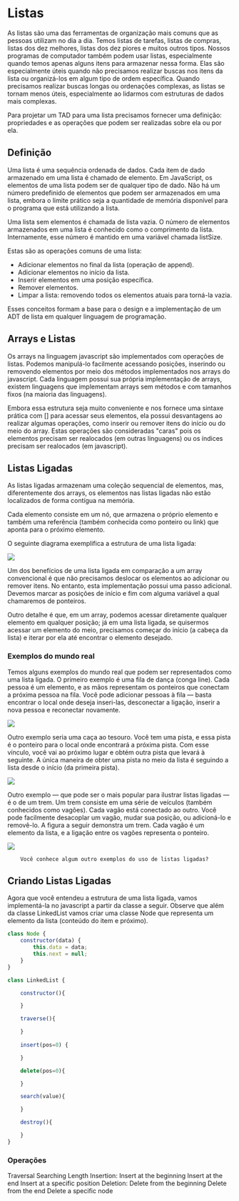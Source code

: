 # Listas

As listas são uma das ferramentas de organização mais comuns que as pessoas utilizam no dia a dia. Temos listas de tarefas, listas de compras, listas dos dez melhores, listas dos dez piores e muitos outros tipos. Nossos programas de computador também podem usar listas, especialmente quando temos apenas alguns itens para armazenar nessa forma. Elas são especialmente úteis quando não precisamos realizar buscas nos itens da lista ou organizá-los em algum tipo de ordem específica.
Quando precisamos realizar buscas longas ou ordenações complexas, as listas se tornam menos úteis, especialmente ao lidarmos com estruturas de dados mais complexas.

Para projetar um TAD para uma lista precisamos fornecer uma definição: propriedades e as operações que podem ser realizadas sobre ela ou por ela.

## Definição

Uma lista é uma sequência ordenada de dados. Cada item de dado armazenado em uma lista é chamado de elemento. Em JavaScript, os elementos de uma lista podem ser de qualquer tipo de dado. Não há um número predefinido de elementos que podem ser armazenados em uma lista, embora o limite prático seja a quantidade de memória disponível para o programa que está utilizando a lista.

Uma lista sem elementos é chamada de lista vazia. O número de elementos armazenados em uma lista é conhecido como o comprimento da lista. Internamente, esse número é mantido em uma variável chamada listSize.

Estas são as operações comuns de uma lista:

- Adicionar elementos no final da lista (operação de append).
- Adicionar elementos no início da lista.
- Inserir elementos em uma posição específica.
- Remover elementos.
- Limpar a lista: removendo todos os elementos atuais para torná-la vazia.

Esses conceitos formam a base para o design e a implementação de um ADT de lista em qualquer linguagem de programação.

## Arrays e Listas

Os arrays na linguagem javascript são implementados com operações de listas. Podemos manipulá-lo facilmente acessando posições, inserindo ou removendo elementos por meio dos métodos implementados nos arrays do javascript. Cada linguagem possui sua própria implementação de arrays, existem linguagens que implementam arrays sem métodos e com tamanhos fixos (na maioria das linguagens). 

Embora essa estrutura seja muito conveniente e nos fornece uma sintaxe prática com [] para acessar seus elementos, ela possui desvantagens ao realizar algumas operações, como inserir ou remover itens do início ou do meio do array. Estas operações são consideradas "caras" pois os elementos precisam ser realocados (em outras linguagens) ou os índices precisam ser realocados (em javascript).


## Listas Ligadas

As listas ligadas armazenam uma coleção sequencial de elementos, mas, diferentemente dos arrays, os elementos nas listas ligadas não estão localizados de forma contígua na memória.

Cada elemento consiste em um nó, que armazena o próprio elemento e também uma referência (também conhecida como ponteiro ou link) que aponta para o próximo elemento.

O seguinte diagrama exemplifica a estrutura de uma lista ligada:

![](https://media.geeksforgeeks.org/wp-content/uploads/20240917161540/Singly-Linked-List.webp)

Um dos benefícios de uma lista ligada em comparação a um array convencional é que não precisamos deslocar os elementos ao adicionar ou remover itens. No entanto, esta implementação possui uma passo adicional. Devemos marcar as posições de início e fim com alguma variável a qual chamaremos de ponteiros. 

Outro detalhe é que, em um array, podemos acessar diretamente qualquer elemento em qualquer posição; já em uma lista ligada, se quisermos acessar um elemento do meio, precisamos começar do início (a cabeça da lista) e iterar por ela até encontrar o elemento desejado.

### Exemplos do mundo real

Temos alguns exemplos do mundo real que podem ser representados como uma lista ligada. O primeiro exemplo é uma fila de dança (conga line). Cada pessoa é um elemento, e as mãos representam os ponteiros que conectam a próxima pessoa na fila. Você pode adicionar pessoas à fila — basta encontrar o local onde deseja inseri-las, desconectar a ligação, inserir a nova pessoa e reconectar novamente.

![](https://img.freepik.com/vetores-premium/pessoas-idosas-danca-conga-ficar-na-fila-com-confete-caindo-homens-e-mulheres-idosos-ativos-avo-e-avos-personagens-festa-lazer-conceito-desenhos-animados-pessoas-ilustracao-vetorial_87771-20065.jpg?w=1380)

Outro exemplo seria uma caça ao tesouro. Você tem uma pista, e essa pista é o ponteiro para o local onde encontrará a próxima pista. Com esse vínculo, você vai ao próximo lugar e obtém outra pista que levará à seguinte. A única maneira de obter uma pista no meio da lista é seguindo a lista desde o início (da primeira pista).

![](https://media.istockphoto.com/id/1252391957/vector/antique-vector-treasure-map.jpg?s=612x612&w=0&k=20&c=HLqALRm0QuuVMgR-dcpzGtEdhoQC9uRPDnXaDfwJCYQ=)

Outro exemplo — que pode ser o mais popular para ilustrar listas ligadas — é o de um trem. Um trem consiste em uma série de veículos (também conhecidos como vagões). Cada vagão está conectado ao outro. Você pode facilmente desacoplar um vagão, mudar sua posição, ou adicioná-lo e removê-lo. A figura a seguir demonstra um trem. Cada vagão é um elemento da lista, e a ligação entre os vagões representa o ponteiro.

![](https://encrypted-tbn0.gstatic.com/images?q=tbn:ANd9GcRaV2jgrui6-MPUNo1dtKs4S4EP7O99KBEwpw&s)

        Você conhece algum outro exemplos do uso de listas ligadas?


## Criando Listas Ligadas



Agora que você entendeu a estrutura de uma lista ligada, vamos implementá-la no javascript a partir da classe a seguir. Observe que além da classe LinkedList vamos criar uma classe Node que representa um elemento da lista (conteúdo do item e próximo).


```js
class Node {
    constructor(data) {
        this.data = data;   
        this.next = null;   
    }
}

class LinkedList {

    constructor(){

    }

    traverse(){

    }
    
    insert(pos=0) {

    }

    delete(pos=0){

    }

    search(value){

    }

    destroy(){

    }
}

```

### Operações

Traversal
Searching
Length
Insertion:
Insert at the beginning
Insert at the end
Insert at a specific position
Deletion:
Delete from the beginning
Delete from the end
Delete a specific node
